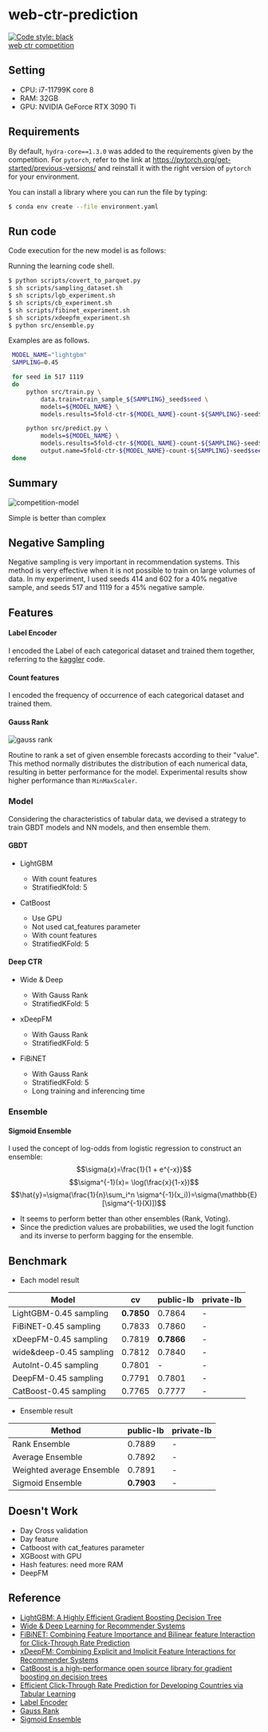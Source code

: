 # web-ctr-prediction
[![Code style: black](https://img.shields.io/badge/code%20style-black-000000.svg)](https://github.com/psf/black)  
[web ctr competition](https://dacon.io/competitions/official/236258/overview/description)

## Setting
- CPU: i7-11799K core 8
- RAM: 32GB
- GPU: NVIDIA GeForce RTX 3090 Ti


## Requirements

By default, `hydra-core==1.3.0` was added to the requirements given by the competition.
For `pytorch`, refer to the link at https://pytorch.org/get-started/previous-versions/ and reinstall it with the right version of `pytorch` for your environment.

You can install a library where you can run the file by typing:

```sh
$ conda env create --file environment.yaml
```

## Run code

Code execution for the new model is as follows:

Running the learning code shell.

   ```sh
   $ python scripts/covert_to_parquet.py
   $ sh scripts/sampling_dataset.sh
   $ sh scripts/lgb_experiment.sh
   $ sh scripts/cb_experiment.sh
   $ sh scripts/fibinet_experiment.sh
   $ sh scripts/xdeepfm_experiment.sh
   $ python src/ensemble.py
   ```

   Examples are as follows.

   ```sh
    MODEL_NAME="lightgbm"
    SAMPLING=0.45

    for seed in 517 1119
    do
        python src/train.py \
            data.train=train_sample_${SAMPLING}_seed$seed \
            models=${MODEL_NAME} \
            models.results=5fold-ctr-${MODEL_NAME}-count-${SAMPLING}-seed$seed

        python src/predict.py \
            models=${MODEL_NAME} \
            models.results=5fold-ctr-${MODEL_NAME}-count-${SAMPLING}-seed$seed \
            output.name=5fold-ctr-${MODEL_NAME}-count-${SAMPLING}-seed$seed
    done

   ```

## Summary
![competition-model](https://github.com/ds-wook/web-ctr-prediction/assets/46340424/21f6f58c-1844-4d6b-a915-3afcacdca4a2)


Simple is better than complex

## Negative Sampling
Negative sampling is very important in recommendation systems. This method is very effective when it is not possible to train on large volumes of data.
In my experiment, I used seeds 414 and 602 for a 40% negative sample, and seeds 517 and 1119 for a 45% negative sample.

## Features
#### Label Encoder
I encoded the Label of each categorical dataset and trained them together, referring to the [kaggler](https://github.com/jeongyoonlee/Kaggler) code.


#### Count features
I encoded the frequency of occurrence of each categorical dataset and trained them.

#### Gauss Rank
![gauss rank](https://github.com/ds-wook/web-ctr-prediction/assets/46340424/4d9ce6bc-8d6c-41f4-b001-298bb4538265)

Routine to rank a set of given ensemble forecasts according to their "value".
This method normally distributes the distribution of each numerical data, resulting in better performance for the model. Experimental results show higher performance than ``MinMaxScaler``.

### Model
Considering the characteristics of tabular data, we devised a strategy to train GBDT models and NN models, and then ensemble them.

#### GBDT
+ LightGBM
    + With count features
    + StratifiedKfold: 5

+ CatBoost
    + Use GPU
    + Not used cat_features parameter
    + With count features
    + StratifiedKFold: 5

#### Deep CTR
+ Wide & Deep
    + With Gauss Rank
    + StratifiedKFold: 5  

+ xDeepFM
    + With Gauss Rank
    + StratifiedKFold: 5

+ FiBiNET
    + With Gauss Rank
    + StratifiedKFold: 5
    + Long training and inferencing time

### Ensemble
#### Sigmoid Ensemble 
I used the concept of log-odds from logistic regression to construct an ensemble:
$$\sigma(𝑥)=\frac{1}{1 + e^{-x}}$$
$$\sigma^{-1}(x)= \log(\frac{x}{1-x})$$
$$\hat{y}=\sigma(\frac{1}{n}\sum_i^n \sigma^{-1}(x_i))=\sigma(\mathbb{E}[\sigma^{-1}(X)])$$

+ It seems to perform better than other ensembles (Rank, Voting).
+ Since the prediction values are probabilities, we used the logit function and its inverse to perform bagging for the ensemble.


## Benchmark
+ Each model result

|Model|cv|public-lb|private-lb|
|-----|--|---------|----------|
|LightGBM-0.45 sampling|**0.7850**|0.7864|-|
|FiBiNET-0.45 sampling|0.7833|0.7860|-|
|xDeepFM-0.45 sampling|0.7819|**0.7866**|-|
|wide&deep-0.45 sampling|0.7812|0.7840|-|
|AutoInt-0.45 sampling|0.7801|-|-|
|DeepFM-0.45 sampling|0.7791|0.7801|-|
|CatBoost-0.45 sampling|0.7765|0.7777|-|

+ Ensemble result

|Method|public-lb|private-lb|
|------|---------|----------|
|Rank Ensemble|0.7889|-|
|Average Ensemble|0.7892|-|
|Weighted average Ensemble|0.7891|-|
|Sigmoid Ensemble|**0.7903**|-|


## Doesn't Work
+ Day Cross validation
+ Day feature
+ Catboost with cat_features parameter
+ XGBoost with GPU
+ Hash features: need more RAM
+ DeepFM

## Reference
+ [LightGBM: A Highly Efficient Gradient Boosting Decision Tree](https://lightgbm.readthedocs.io/en/stable/)
+ [Wide & Deep Learning for Recommender Systems](https://arxiv.org/pdf/1606.07792)
+ [FiBiNET: Combining Feature Importance and Bilinear feature Interaction for Click-Through Rate Prediction](https://arxiv.org/pdf/1905.09433)
+ [xDeepFM: Combining Explicit and Implicit Feature Interactions for Recommender Systems](https://arxiv.org/pdf/1803.05170)
+ [CatBoost is a high-performance open source library for gradient boosting on decision trees](https://catboost.ai/)
+ [Efficient Click-Through Rate Prediction for Developing Countries via Tabular Learning](https://arxiv.org/pdf/2104.07553)
+ [Label Encoder](https://github.com/jeongyoonlee/Kaggler/blob/master/kaggler/preprocessing/categorical.py)
+ [Gauss Rank](https://github.com/aldente0630/gauss-rank-scaler)
+ [Sigmoid Ensemble](https://www.kaggle.com/competitions/amex-default-prediction/discussion/329103)
